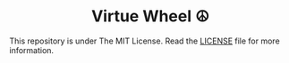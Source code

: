 <div align="Center">
<h1>Virtue Wheel ☮️</h1>
</div>

This repository is under The MIT License. Read the [LICENSE](https://github.com/RiteshPuvvada/Virtue-Wheel/blob/main/LICENSE) file for more information.
